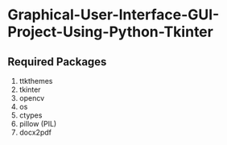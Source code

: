 # Graphical-User-Interface-GUI-Project-Using-Python-Tkinter

## Required Packages
1) ttkthemes
2) tkinter
3) opencv
4) os
5) ctypes
6) pillow (PIL)
7) docx2pdf
